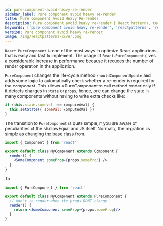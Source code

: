 ```yaml
---
id: pure-component-avoid-heavy-re-render
sidebar_label: Pure component avoid heavy re-render
title: Pure Component Avoid Heavy Re-render
description: Pure component avoid heavy re-render | React Patterns, techniques, tips and tricks in development for React developers.
keywords: ['pure component avoid heavy re-render', 'reactpatterns', 'react patterns', 'reactjspatterns', 'reactjs patterns', 'react', 'reactjs', 'react techniques', 'react tips and tricks']
version: Pure component avoid heavy re-render
image: /img/reactpatterns-cover.png
---
```


`React.PureComponent` is one of the most ways to optimize React applications that is easy and fast to implement. The usage of `React.PureComponent` gives a considerable increase in performance because it reduces the number of render operation in the application.

`PureComponent` changes the life-cycle method `shouldComponentUpdate` and adds some logic to automatically check whether a re-render is required for the component. This allows a PureComponent to call method render only if it detects changes in `state` or `props`, hence, one can change the state in many components without having to write extra checks like:

```jsx
if (this.state.someVal !== computedVal) {
  this.setState({ someVal: computedVal })
}
```

The transition to `PureComponent` is quite simple, if you are aware of peculiarities of the shallowEqual and JS itself. Normally, the migration as simple as changing the base class from.

```jsx
import { Component } from 'react'

export default class MyComponent extends Component {
  render() {
    <SomeComponent someProp={props.someProp} />
  }
}
```

To

```jsx
import { PureComponent } from 'react'

export default class MyComponent extends PureComponent {
  // Won't re-render when the props DONT change
  render() {
    return <SomeComponent someProp={props.someProp}/>
  }
}
```
